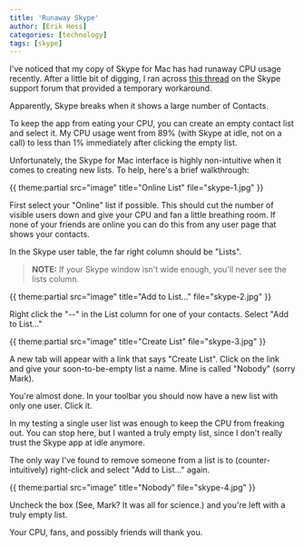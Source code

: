 ```yaml
---
title: 'Runaway Skype'
author: [Erik Hess]
categories: [technology]
tags: [skype]
---
```

I've noticed that my copy of Skype for Mac has had runaway CPU usage recently. After a little bit of digging, I ran across [this thread][1] on the Skype support forum that provided a temporary workaround.

   [1]: http://community.skype.com/t5/Mac/Skype-takes-100-CPU-mac-osx-Lion/td-p/39994/page/2

Apparently, Skype breaks when it shows a large number of Contacts. 

To keep the app from eating your CPU, you can create an empty contact list and select it. My CPU usage went from 89% (with Skype at idle, not on a call) to less than 1% immediately after clicking the empty list.

Unfortunately, the Skype for Mac interface is highly non-intuitive when it comes to creating new lists. To help, here's a brief walkthrough:

{{ theme:partial src="image" title="Online List" file="skype-1.jpg" }}

First select your "Online" list if possible. This should cut the number of visible users down and give your CPU and fan a little breathing room. If none of your friends are online you can do this from any user page that shows your contacts.

In the Skype user table, the far right column should be "Lists".

> **NOTE:** If your Skype window isn't wide enough, you'll never see the lists column. 

{{ theme:partial src="image" title="Add to List..." file="skype-2.jpg" }}

Right click the "--" in the List column for one of your contacts. Select "Add to List…"

{{ theme:partial src="image" title="Create List" file="skype-3.jpg" }}

A new tab will appear with a link that says "Create List". Click on the link and give your soon-to-be-empty list a name. Mine is called "Nobody" (sorry Mark).

You're almost done. In your toolbar you should now have a new list with only one user. Click it.

In my testing a single user list was enough to keep the CPU from freaking out. You can stop here, but I wanted a truly empty list, since I don't really trust the Skype app at idle anymore. 

The only way I've found to remove someone from a list is to (counter-intuitively) right-click and select "Add to List…" again. 

{{ theme:partial src="image" title="Nobody" file="skype-4.jpg" }}

Uncheck the box (See, Mark? It was all for science.) and you're left with a truly empty list. 

Your CPU, fans, and possibly friends will thank you.
